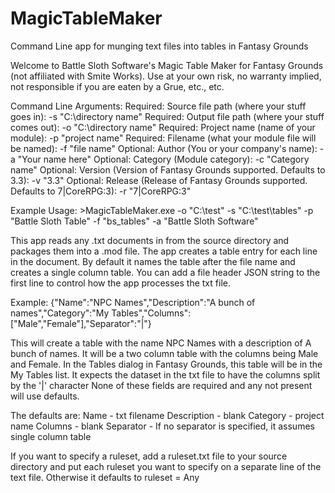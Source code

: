 # MagicTableMaker
Command Line app for munging text files into tables in Fantasy Grounds 

Welcome to Battle Sloth Software's Magic Table Maker for Fantasy Grounds (not affiliated with Smite Works).
Use at your own risk, no warranty implied, not responsible if you are eaten by a Grue, etc., etc.

Command Line Arguments:
   Required: Source file path (where your stuff goes in):    -s "C:\directory name"
   Required: Output file path (where your stuff comes out):    -o "C:\directory name"
   Required: Project name (name of your module):    -p "project name"
   Required: Filename (what your module file will be named):    -f "file name"
   Optional: Author (You or your company's name):    -a "Your name here"
   Optional: Category (Module category):    -c "Category name"
   Optional: Version (Version of Fantasy Grounds supported. Defaults to 3.3):    -v "3.3"
   Optional: Release (Release of Fantasy Grounds supported. Defaults to 7|CoreRPG:3):    -r "7|CoreRPG:3"


Example Usage: >MagicTableMaker.exe -o "C:\test" -s "C:\test\tables" -p "Battle Sloth Table" -f "bs_tables" -a "Battle Sloth Software"
   
This app reads any .txt documents in from the source directory and packages them into a .mod file. The app creates a table entry for each line in the document. By default it names the table after the file name and creates a single column table. You can add a file header JSON string to the first line to control how the app processes the txt file.

Example: {"Name":"NPC Names","Description":"A bunch of names","Category":"My Tables","Columns":["Male","Female"],"Separator":"|"}

This will create a table with the name NPC Names with a description of A bunch of names. It will be a two column table with the columns being Male and Female. In the Tables dialog in Fantasy Grounds, this table will be in the My Tables list. It expects the dataset in the txt file to have the columns split by the '|' character None of these fields are required and any not present will use defaults.

The defaults are:
    Name - txt filename
    Description - blank
    Category - project name
    Columns - blank
    Separator - If no separator is specified, it assumes single column table

If you want to specify a ruleset, add a ruleset.txt file to your source directory and put each ruleset you want to specify on a separate line of the text file. Otherwise it defaults to ruleset = Any
